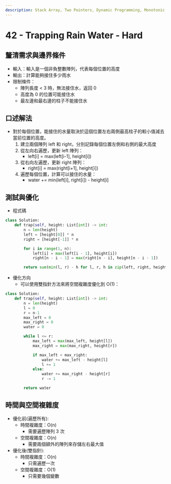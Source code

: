 ```yaml
---
description: Stack Array, Two Pointers, Dynamic Programming, Monotonic Stack
---
```


# 42 - Trapping Rain Water - Hard

## 釐清需求與邊界條件

* 輸入：輸入是一個非負整數陣列，代表每個位置的高度
* 輸出：計算能夠接住多少雨水
* 限制條件：
  * 陣列長度 < 3 時，無法接住水，返回 0
  * 高度為 0 的位置可能接住水
  * 最左邊和最右邊的柱子不能接住水

## 口述解法

* 對於每個位置，能接住的水量取決於這個位置左右兩側最高柱子的較小值減去當前位置的高度。
  1. 建立兩個陣列 left 和 right，分別記錄每個位置左側和右側的最大高度
  2. 從左向右遍歷，更新 left 陣列：
     * left\[i] = max(left\[i-1], height\[i])
  3. 從右向左遍歷，更新 right 陣列：
     * right\[i] = max(right\[i+1], height\[i])
  4. 遍歷每個位置，計算可以接住的水量：
     * water += min(left\[i], right\[i]) - height\[i]

## 測試與優化

* 程式碼

```python
class Solution:
    def trap(self, height: List[int]) -> int:
        n = len(height)
        left = [height[0]] * n
        right = [height[-1]] * n

        for i in range(1, n):
            left[i] = max(left[i - 1], height[i])
            right[n - i - 1] = max(right[n - i], height[n - i - 1])

        return sum(min(l, r) - h for l, r, h in zip(left, right, height))
```

* 優化方向
  * 可以使用雙指針方法來將空間複雜度優化到 O(1)：

```python
class Solution:
    def trap(self, height: List[int]) -> int:
        n = len(height)
        l = 0
        r = n-1
        max_left = 0
        max_right = 0
        water = 0

        while l <= r:
            max_left = max(max_left, height[l])
            max_right = max(max_right, height[r])

            if max_left < max_right:
                water += max_left - height[l]
                l += 1
            else:
                water += max_right - height[r]
                r -= 1

        return water
```

## 時間與空間複雜度

* 優化前(遍歷所有):
  * 時間複雜度：O(n)
    * 需要遍歷陣列 3 次
  * 空間複雜度：O(n)
    * 需要兩個額外的陣列來存儲左右最大值
* 優化後(雙指針):
  * 時間複雜度：O(n)
    * 只需遍歷一次
  * 空間複雜度：O(1)
    * 只需要幾個變數
